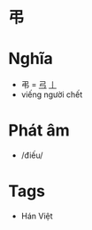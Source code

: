# 弔

# Nghĩa
* 弔 = [弓](弓.md) [丨](丨.md)
* viếng người chết

# Phát âm
* /điếu/

# Tags
* Hán Việt

<script>window.HANZI_FIELD='弔';</script>
